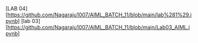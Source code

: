 [LAB 04][https://github.com/Nagaraju1007/AIML_BATCH_11/blob/main/lab%281%29.ipynb]
[lab 03][https://github.com/Nagaraju1007/AIML_BATCH_11/blob/main/Lab03_AIML.ipynb]
